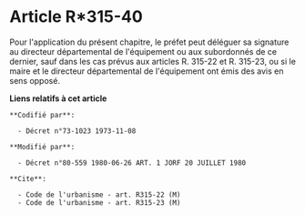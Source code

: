 # Article R*315-40

Pour l'application du présent chapitre, le préfet peut déléguer sa signature au directeur départemental de l'équipement ou
aux subordonnés de ce dernier, sauf dans les cas prévus aux articles R. 315-22 et R. 315-23, ou si le maire et le directeur
départemental de l'équipement ont émis des avis en sens opposé.

**Liens relatifs à cet article**

	**Codifié par**:

	  - Décret n°73-1023 1973-11-08

	**Modifié par**:

	  - Décret n°80-559 1980-06-26 ART. 1 JORF 20 JUILLET 1980

	**Cite**:

	  - Code de l'urbanisme - art. R315-22 (M)
	  - Code de l'urbanisme - art. R315-23 (M)
